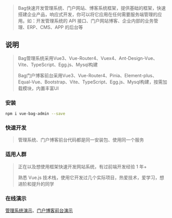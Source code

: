> Bag快速开发管理系统、门户网站、博客系统框架，提供基础的框架，快速搭建企业产品，响应式开发，你可以将它应用在任何需要服务端管理的应用。如：开发管理系统的 API 接口、门户网站博客、企业内部的业务管理、ERP、CMS、APP 的后台等

## 说明

> Bag管理系统采用Vue3、Vue-Router4、Vuex4、Ant-Design-Vue、Vite、TypeScript、Egg.js、Mysql构建
>
>Bag门户博客前台采用Vue3、Vue-Router4、Pinia、Element-plus、Equal-Vue、Bootstrap、Vite、TypeScript、Egg.js、Mysql构建，按需加载模块，内置丰富UI

### 安装

```bash
npm i vue-bag-admin --save
```

### 快速开发
>管理系统、门户博客前台代码都是同一安装包、使用同一个服务


### 适用人群
>正在以及想使用框架快速开发网站系统，有过前端开发经验 1 年+
>
>熟悉 Vue.js 技术栈，使用它开发过几个实际项目，热爱技术，爱学习，想进阶和提升的同学


### 在线演示

[管理系统演示](http://localhost:3000)、[门户博客前台演示](http://localhost:3000)

